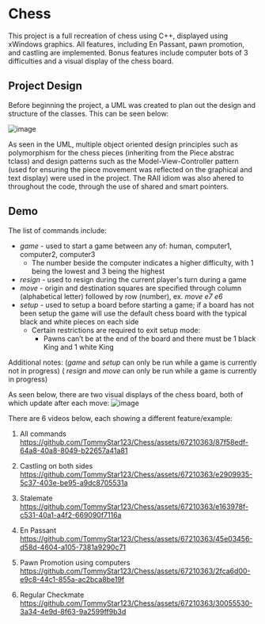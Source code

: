 # Chess
This project is a full recreation of chess using C++, displayed using xWindows graphics. All features, including En Passant, pawn promotion, and castling are implemented. 
Bonus features include computer bots of 3 difficulties and a visual display of the chess board.

## Project Design
Before beginning the project, a UML was created to plan out the design and structure of the classes. This can be seen below:

![image](https://github.com/TommyStar123/Chess/assets/67210363/ae64115d-c039-4c65-8345-13137c29ceec)

As seen in the UML, multiple object oriented design principles such as polymorphism for the chess pieces (inheriting from the Piece abstrac tclass) and design patterns such as the Model-View-Controller pattern (used for ensuring the piece movement was reflected on the graphical and text display) were used in the project. The RAII idiom was also ahered to throughout the code, through the use of shared and smart pointers. 

## Demo

The list of commands include: 
- _game <white player> <black player>_ - used to start a game between any of: human, computer1, computer2, computer3
  - The number beside the computer indicates a higher difficulty, with 1 being the lowest and 3 being the highest
- _resign_ - used to resign during the current player's turn during a game
- _move <origin square> <destination square>_ - origin and destination squares are specified through column (alphabetical letter) followed by row (number), ex. _move e7 e6_
- _setup_ - used to setup a board before starting a game; if a board has not been setup the game will use the default chess board with the typical black and white pieces on each side
    - Certain restrictions are required to exit setup mode:
        - Pawns can’t be at the end of the board and there must be 1 black King and 1 white King

Additional notes:
(_game_ and _setup_ can only be run while a game is currently not in progress)
( _resign_ and _move_ can only be run while a game is currently in progress)

As seen below, there are two visual displays of the chess board, both of which update after each move:
![image](https://github.com/TommyStar123/Chess/assets/67210363/1ac94e45-957b-4265-83ce-3e33747ab9eb)

There are 6 videos below, each showing a different feature/example:
1) All commands
https://github.com/TommyStar123/Chess/assets/67210363/87f58edf-64a8-40a8-8049-b22657a41a81

2) Castling on both sides
https://github.com/TommyStar123/Chess/assets/67210363/e2909935-5c37-403e-be95-a9dc8705531a
   
3) Stalemate
https://github.com/TommyStar123/Chess/assets/67210363/e163978f-c531-40a1-a4f2-669090f7116a

4) En Passant
https://github.com/TommyStar123/Chess/assets/67210363/45e03456-d58d-4604-a105-7381a9290c71
  
5) Pawn Promotion using computers
https://github.com/TommyStar123/Chess/assets/67210363/2fca6d00-e9c8-44c1-855a-ac2bca8be19f

6) Regular Checkmate
https://github.com/TommyStar123/Chess/assets/67210363/30055530-3a34-4e9d-8f63-9a2599ff9b3d







